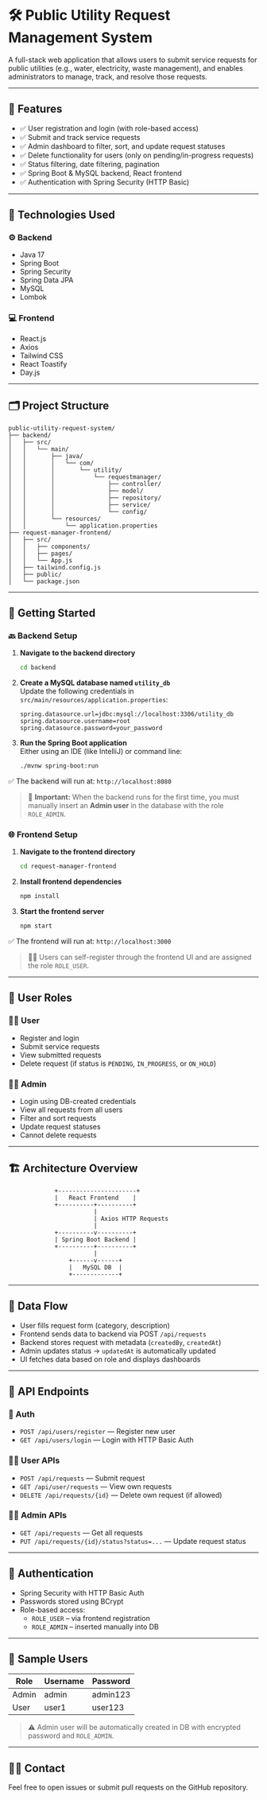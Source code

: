 # 🛠️ Public Utility Request Management System

A full-stack web application that allows users to submit service requests for public utilities (e.g., water, electricity, waste management), and enables administrators to manage, track, and resolve those requests.

---

## 📌 Features

- ✅ User registration and login (with role-based access)
- ✅ Submit and track service requests
- ✅ Admin dashboard to filter, sort, and update request statuses
- ✅ Delete functionality for users (only on pending/in-progress requests)
- ✅ Status filtering, date filtering, pagination
- ✅ Spring Boot & MySQL backend, React frontend
- ✅ Authentication with Spring Security (HTTP Basic)

---

## 🔧 Technologies Used

### ⚙ Backend

- Java 17
- Spring Boot
- Spring Security
- Spring Data JPA
- MySQL
- Lombok

### 💻 Frontend

- React.js
- Axios
- Tailwind CSS
- React Toastify
- Day.js

---

## 🗂️ Project Structure

```
public-utility-request-system/
├── backend/
│   ├── src/
│   │   └── main/
│   │       ├── java/
│   │       │   └── com/
│   │       │       └── utility/
│   │       │           └── requestmanager/
│   │       │               ├── controller/
│   │       │               ├── model/
│   │       │               ├── repository/
│   │       │               ├── service/
│   │       │               └── config/
│   │       └── resources/
│   │           └── application.properties
├── request-manager-frontend/
│   ├── src/
│   │   ├── components/
│   │   ├── pages/
│   │   └── App.js
│   ├── tailwind.config.js
│   ├── public/
│   └── package.json
```

---

## 🚀 Getting Started

### 🔙 Backend Setup

1. **Navigate to the backend directory**  
   ```bash
   cd backend
   ```

2. **Create a MySQL database named `utility_db`**  
   Update the following credentials in `src/main/resources/application.properties`:
   ```properties
   spring.datasource.url=jdbc:mysql://localhost:3306/utility_db
   spring.datasource.username=root
   spring.datasource.password=your_password
   ```

3. **Run the Spring Boot application**  
   Either using an IDE (like IntelliJ) or command line:
   ```bash
   ./mvnw spring-boot:run
   ```

✅ The backend will run at: `http://localhost:8080`

> 🔐 **Important:** When the backend runs for the first time, you must manually insert an **Admin user** in the database with the role `ROLE_ADMIN`.



### 🌐 Frontend Setup

1. **Navigate to the frontend directory**  
   ```bash
   cd request-manager-frontend
   ```

2. **Install frontend dependencies**  
   ```bash
   npm install
   ```

3. **Start the frontend server**  
   ```bash
   npm start
   ```

✅ The frontend will run at: `http://localhost:3000`

> 🧑‍💻 Users can self-register through the frontend UI and are assigned the role `ROLE_USER`.

---

## 👤 User Roles

### 👩‍💻 User

- Register and login
- Submit service requests
- View submitted requests
- Delete request (if status is `PENDING`, `IN_PROGRESS`, or `ON_HOLD`)

### 👨‍💼 Admin

- Login using DB-created credentials
- View all requests from all users
- Filter and sort requests
- Update request statuses
- Cannot delete requests

---

## 🏗️ Architecture Overview

```
             +----------------------+
             |   React Frontend    |
             +----------+----------+
                        |
                        | Axios HTTP Requests
                        |
             +----------v----------+
             | Spring Boot Backend |
             +----------+----------+
                        |
                 +------v------+ 
                 |   MySQL DB  |
                 +-------------+
```

---

## 🔄 Data Flow

- User fills request form (category, description)
- Frontend sends data to backend via POST `/api/requests`
- Backend stores request with metadata (`createdBy`, `createdAt`)
- Admin updates status → `updatedAt` is automatically updated
- UI fetches data based on role and displays dashboards

---

## 📡 API Endpoints

### 🔐 Auth

- `POST /api/users/register` — Register new user
- `GET /api/users/login` — Login with HTTP Basic Auth

### 👩‍💻 User APIs

- `POST /api/requests` — Submit request
- `GET /api/user/requests` — View own requests
- `DELETE /api/requests/{id}` — Delete own request (if allowed)

### 👨‍💼 Admin APIs

- `GET /api/requests` — Get all requests
- `PUT /api/requests/{id}/status?status=...` — Update request status

---

## 🔐 Authentication

- Spring Security with HTTP Basic Auth
- Passwords stored using BCrypt
- Role-based access:
  - `ROLE_USER` – via frontend registration
  - `ROLE_ADMIN` – inserted manually into DB

---

## 🧪 Sample Users

| Role  | Username | Password  |
|-------|----------|-----------|
| Admin | admin    | admin123  |
| User  | user1    | user123   |

> ⚠️ Admin user will be automatically created in DB with encrypted password and `ROLE_ADMIN`.

---

## 🙋‍♀️ Contact

Feel free to open issues or submit pull requests on the GitHub repository.
